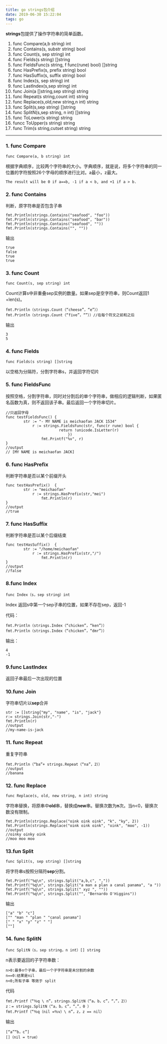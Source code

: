 ```yaml
---
title: go strings包介绍
date: 2019-06-30 15:22:04
tags: go
---
```


**strings**包提供了操作字符串的简单函数。

1. func Compare(a,b string) int
2. func Contains(s, substr string) bool
3. func Count(s, sep string) int
4. func Fields(s string) []string
5. func FieldsFunc(s string, f func(rune) bool) []string
6. func HasPrefix(s, prefix string) bool
7. func HasSuffix(s, suffix string) bool
8. func Index(s, sep string) int
9. func LastIndex(s,sep string) int
10. func Join(a []string,sep string) string
11. func Repeat(s string,count int) string
12. func Replace(s,old,new string,n int) string
13. func Split(s,sep string) []string
14. func SplitN(s,sep string, n int) []string
15. func ToLower(s string) string
16. funcc ToUpper(s string) string
17. func Trim(s string,cutset string) string

---

### 1. func Compare

```
func Compare(a, b string) int
```

根据字典顺序，比较两个字符串的大小。字典顺序，就是说，将多个字符串的同一位置的字符按照26个字母的顺序进行比对。a最小，z最大。

```
The result will be 0 if a==b, -1 if a < b, and +1 if a > b.
```

### 2. func Contains

判断，原字符串是否包含子串

```
fmt.Println(strings.Contains("seafood", "foo"))
fmt.Println(strings.Contains("seafood", "bar"))
fmt.Println(strings.Contains("seafood", ""))
fmt.Println(strings.Contains("", ""))
```

输出

```
true
false
true
true
```

### 3. func Count

```
func Count(s, sep string) int
```

Count计算s中非重叠sep实例的数量。如果sep是空字符串，则Count返回1 +len(s)。

```
fmt.Println（strings.Count（“cheese”，“e”））
fmt.Println（strings.Count（“five”，“”））//在每个符文之前和之后
```

输出

```
3 
5
```

### 4. func Fields

```
func Fields(s string) []string
```

以空格为分隔符，分割字符串s，并返回字符切片

### 5. func FieldsFunc

按照空格，分割字符串，同时对分割后的单个字符串，做相应的逻辑判断，如果匿名函数为真，则不返回该子串。最后返回一个字符串切片。
```
//只返回字母
func testFieldsFunc() {
        str := "- MY NAME is meichaofan JACK 1534"
            r := strings.FieldsFunc(str, func(r rune) bool {
                        return !unicode.IsLetter(r)
                            })
                fmt.Printf("%v", r)
}
//output 
// [MY NAME is meichaofan JACK]
```

### 6. func HasPrefix

判断字符串是否以某个前缀开头

```
func testHasPrefix()  {
        str := "meichaofan"
            r := strings.HasPrefix(str,"mei")
                fmt.Println(r)
}
//output
//true
```

### 7. func HasSuffix

判断字符串是否以某个后缀结束

```
func testHasSuffix()  {
        str := "/home/meichaofan"
            r := strings.HasPrefix(str,"/")
                fmt.Println(r)
}
//output
//false
```

### 8.func Index

```
func Index（s，sep string）int
```

Index 返回s中第一个sep子串的位置，如果不存在sep，返回-1

代码：

```
fmt.Println（strings.Index（“chicken”，“ken”））
fmt.Println（strings.Index（“chicken”，“dmr”））
```

输出：

```
4
-1
```

### 9.func LastIndex

返回子串最后一次出现的位置

### 10.func Join

字符串切片以**sep**合并

```
str := []string{"my", "name", "is", "jack"}
r:= strings.Join(str,"-")
fmt.Println(r)
//output
//my-name-is-jack
```

### 11. func Repeat

重复字符串

```
fmt.Println（“ba”+ strings.Repeat（“na”，2））
//output
//banana
```

### 12. func Replace

```
func Replace(s, old, new string, n int) string
```

字符串替换，将原串中**old**串，替换成**new**串。替换次数为**n**次。当n<0，替换次数没有限制。

```
fmt.Println(strings.Replace("oink oink oink", "k", "ky", 2))
fmt.Println(strings.Replace("oink oink oink", "oink", "moo", -1))
//output 
//oinky oinky oink
//moo moo moo
```

### 13.fun Split

```
func Split(s, sep string) []string
```

将字符串s按照分隔符**sep**分割。

```
fmt.Printf("%q\n", strings.Split("a,b,c", ","))
fmt.Printf("%q\n", strings.Split("a man a plan a canal panama", "a "))
fmt.Printf("%q\n", strings.Split(" xyz ", ""))
fmt.Printf("%q\n", strings.Split("", "Bernardo O'Higgins"))
```

输出

```
["a" "b" "c"]
["" "man " "plan " "canal panama"]
[" " "x" "y" "z" " "]
[""]
```

### 14. func SplitN

```
func SplitN（s，sep string，n int）[] string
```

n表示要返回的子字符串数：

```
n>0:最多n个子串，最后一个子字符串是未分割的余数
n==0:结果是nil
n<0;所有子串 等效于 split
```

代码

```
fmt.Printf（“％q \ n”，strings.SplitN（“a，b，c”，“，”，2））
z：= strings.SplitN（“a，b，c”，“，”，0 ）
fmt.Printf（“％q（nil =％v）\ n”，z，z == nil）
```

输出

```
[“a”“b，c”] 
[]（nil = true）
```

